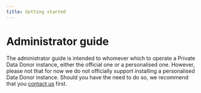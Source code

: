```yaml
---
title: Getting started
---
```


# Administrator guide

The administrator guide is intended to whomever which to operate a Private Data Donor instance, either the official one or a personalised one.
However, please not that for now we do not officially support installing a personalised Data Donor instance.
Should you have the need to do so, we recommend that you [contact us](mailto:pddisense@ucl.ac.uk) first.
